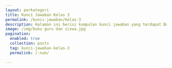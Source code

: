 ```yaml
---
layout: perkategori
title: Kunci Jawaban Kelas 3
permalink: /kunci-jawaban/kelas-3
description: Halaman ini berisi kumpulan kunci jawaban yang terdapat Buku Sekolah Elektronik (BSE) Satuan Pendidikan SD Kelas 3.
image: /img/buku guru dan siswa.jpg
pagination: 
  enabled: true
  collection: posts
  tag: kunci-jawaban-kelas-3
  permalink: /:num/
  
---
```

